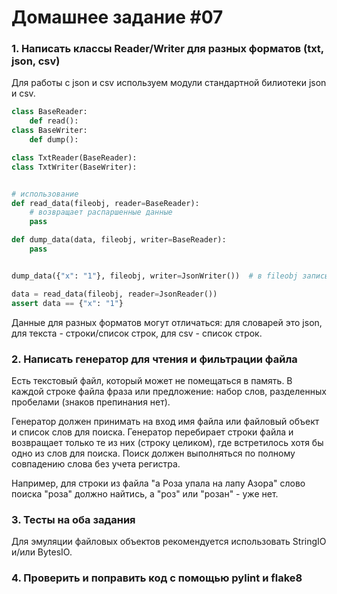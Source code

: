 # Домашнее задание #07

### 1. Написать классы Reader/Writer для разных форматов (txt, json, csv)
Для работы с json и csv используем модули стандартной билиотеки json и csv.

```py
class BaseReader:
    def read():
class BaseWriter:
    def dump():

class TxtReader(BaseReader):
class TxtWriter(BaseWriter):


# использование
def read_data(fileobj, reader=BaseReader):
    # возвращает распаршенные данные
    pass

def dump_data(data, fileobj, writer=BaseReader):
    pass


dump_data({"x": "1"}, fileobj, writer=JsonWriter())  # в fileobj записывается json {"x": "1"}

data = read_data(fileobj, reader=JsonReader())
assert data == {"x": "1"}
```

Данные для разных форматов могут отличаться: для словарей это json, для текста - строки/список строк, для csv - список строк.


### 2. Написать генератор для чтения и фильтрации файла
Есть текстовый файл, который может не помещаться в память.
В каждой строке файла фраза или предложение: набор слов, разделенных пробелами (знаков препинания нет).

Генератор должен принимать на вход имя файла или файловый объект и список слов для поиска.
Генератор перебирает строки файла и возвращает только те из них (строку целиком), где встретилось хотя бы одно из слов для поиска.
Поиск должен выполняться по полному совпадению слова без учета регистра.

Например, для строки из файла "а Роза упала на лапу Азора" слово поиска "роза" должно найтись, а "роз" или "розан" - уже нет.

### 3. Тесты на оба задания
Для эмуляции файловых объектов рекомендуется использовать StringIO и/или BytesIO.

### 4. Проверить и поправить код с помощью pylint и flake8